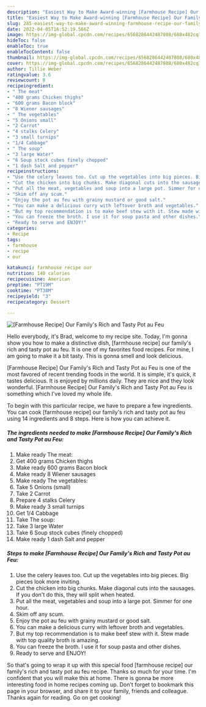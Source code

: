 ```yaml
---
description: "Easiest Way to Make Award-winning [Farmhouse Recipe] Our Family's Rich and Tasty Pot au Feu"
title: "Easiest Way to Make Award-winning [Farmhouse Recipe] Our Family's Rich and Tasty Pot au Feu"
slug: 285-easiest-way-to-make-award-winning-farmhouse-recipe-our-family-and-39-s-rich-and-tasty-pot-au-feu
date: 2022-04-05T16:52:19.566Z
image: https://img-global.cpcdn.com/recipes/6568286442487808/680x482cq70/farmhouse-recipe-our-familys-rich-and-tasty-pot-au-feu-recipe-main-photo.jpg
hideToc: false
enableToc: true
enableTocContent: false
thumbnail: https://img-global.cpcdn.com/recipes/6568286442487808/680x482cq70/farmhouse-recipe-our-familys-rich-and-tasty-pot-au-feu-recipe-main-photo.jpg
cover: https://img-global.cpcdn.com/recipes/6568286442487808/680x482cq70/farmhouse-recipe-our-familys-rich-and-tasty-pot-au-feu-recipe-main-photo.jpg
author: Tillie Weber
ratingvalue: 3.6
reviewcount: 8
recipeingredient:
- " The meat"
- "400 grams Chicken thighs"
- "600 grams Bacon block"
- "8 Wiener sausages"
- " The vegetables"
- "5 Onions small"
- "2 Carrot"
- "4 stalks Celery"
- "3 small turnips"
- "1/4 Cabbage"
- " The soup"
- "3 large Water"
- "6 Soup stock cubes finely chopped"
- "1 dash Salt and pepper"
recipeinstructions:
- "Use the celery leaves too. Cut up the vegetables into big pieces. Big pieces look more inviting."
- "Cut the chicken into big chunks. Make diagonal cuts into the sausages. If you don&#39;t do this, they will split when heated."
- "Put all the meat, vegetables and soup into a large pot. Simmer for one hour."
- "Skim off any scum."
- "Enjoy the pot au feu with grainy mustard or good salt."
- "You can make a delicious curry with leftover broth and vegetables."
- "But my top recommendation is to make beef stew with it. Stew made with top quality broth is amazing."
- "You can freeze the broth. I use it for soup pasta and other dishes."
- "Ready to serve and ENJOY!"
categories:
- Recipe
tags:
- farmhouse
- recipe
- our

katakunci: farmhouse recipe our 
nutrition: 140 calories
recipecuisine: American
preptime: "PT19M"
cooktime: "PT38M"
recipeyield: "3"
recipecategory: Dessert

---
```



![[Farmhouse Recipe] Our Family&#39;s Rich and Tasty Pot au Feu](https://img-global.cpcdn.com/recipes/6568286442487808/680x482cq70/farmhouse-recipe-our-familys-rich-and-tasty-pot-au-feu-recipe-main-photo.jpg)

Hello everybody, it's Brad, welcome to my recipe site. Today, I'm gonna show you how to make a distinctive dish, [farmhouse recipe] our family&#39;s rich and tasty pot au feu. It is one of my favorites food recipes. For mine, I am going to make it a bit tasty. This is gonna smell and look delicious.

[Farmhouse Recipe] Our Family&#39;s Rich and Tasty Pot au Feu is one of the most favored of recent trending foods in the world. It is simple, it's quick, it tastes delicious. It is enjoyed by millions daily. They are nice and they look wonderful. [Farmhouse Recipe] Our Family&#39;s Rich and Tasty Pot au Feu is something which I've loved my whole life.




To begin with this particular recipe, we have to prepare a few ingredients. You can cook [farmhouse recipe] our family&#39;s rich and tasty pot au feu using 14 ingredients and 8 steps. Here is how you can achieve it.

<!--inarticleads1-->

##### The ingredients needed to make [Farmhouse Recipe] Our Family&#39;s Rich and Tasty Pot au Feu:

1. Make ready  The meat:
1. Get 400 grams Chicken thighs
1. Make ready 600 grams Bacon block
1. Make ready 8 Wiener sausages
1. Make ready  The vegetables:
1. Take 5 Onions (small)
1. Take 2 Carrot
1. Prepare 4 stalks Celery
1. Make ready 3 small turnips
1. Get 1/4 Cabbage
1. Take  The soup:
1. Take 3 large Water
1. Take 6 Soup stock cubes (finely chopped)
1. Make ready 1 dash Salt and pepper




<!--inarticleads2-->

##### Steps to make [Farmhouse Recipe] Our Family&#39;s Rich and Tasty Pot au Feu:

1. Use the celery leaves too. Cut up the vegetables into big pieces. Big pieces look more inviting.
1. Cut the chicken into big chunks. Make diagonal cuts into the sausages. If you don&#39;t do this, they will split when heated.
1. Put all the meat, vegetables and soup into a large pot. Simmer for one hour.
1. Skim off any scum.
1. Enjoy the pot au feu with grainy mustard or good salt.
1. You can make a delicious curry with leftover broth and vegetables.
1. But my top recommendation is to make beef stew with it. Stew made with top quality broth is amazing.
1. You can freeze the broth. I use it for soup pasta and other dishes.
1. Ready to serve and ENJOY!



So that's going to wrap it up with this special food [farmhouse recipe] our family&#39;s rich and tasty pot au feu recipe. Thanks so much for your time. I'm confident that you will make this at home. There is gonna be more interesting food in home recipes coming up. Don't forget to bookmark this page in your browser, and share it to your family, friends and colleague. Thanks again for reading. Go on get cooking!
